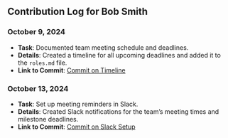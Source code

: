 ## Contribution Log for Bob Smith

### October 9, 2024
- **Task**: Documented team meeting schedule and deadlines.
- **Details**: Created a timeline for all upcoming deadlines and added it to the `roles.md` file.
- **Link to Commit**: [Commit on Timeline](https://github.com/repo/commit1)

### October 13, 2024
- **Task**: Set up meeting reminders in Slack.
- **Details**: Created Slack notifications for the team’s meeting times and milestone deadlines.
- **Link to Commit**: [Commit on Slack Setup](https://github.com/repo/commit2)

